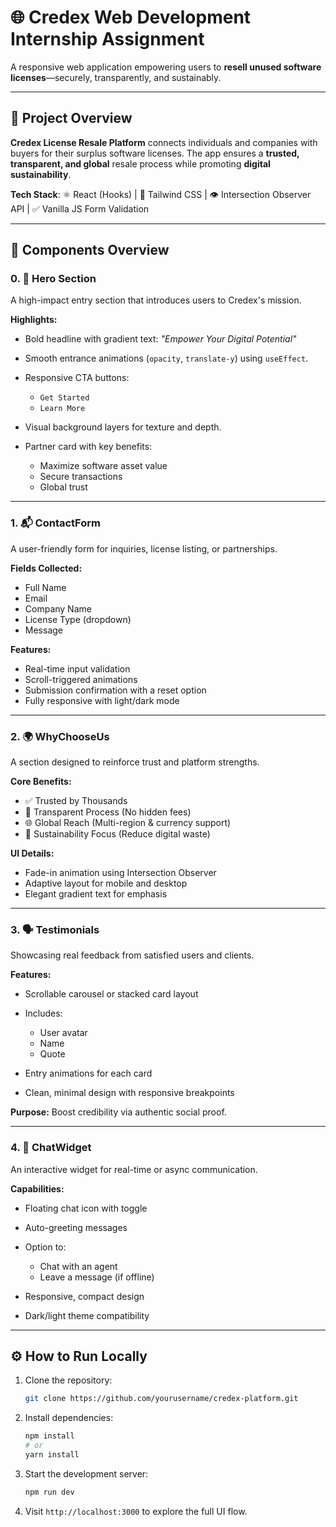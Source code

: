 

# 🌐 Credex Web Development Internship Assignment

A responsive web application empowering users to **resell unused software licenses**—securely, transparently, and sustainably.

---

## 🧩 Project Overview

**Credex License Resale Platform** connects individuals and companies with buyers for their surplus software licenses. The app ensures a **trusted, transparent, and global** resale process while promoting **digital sustainability**.

**Tech Stack**:
⚛️ React (Hooks) | 🎨 Tailwind CSS | 👁️ Intersection Observer API | ✅ Vanilla JS Form Validation

---

## 🔧 Components Overview

### 0. 🚀 Hero Section

A high-impact entry section that introduces users to Credex's mission.

**Highlights:**

* Bold headline with gradient text:
  *"Empower Your Digital Potential"*
* Smooth entrance animations (`opacity`, `translate-y`) using `useEffect`.
* Responsive CTA buttons:

  * `Get Started`
  * `Learn More`
* Visual background layers for texture and depth.
* Partner card with key benefits:

  * Maximize software asset value
  * Secure transactions
  * Global trust

---

### 1. 📬 ContactForm

A user-friendly form for inquiries, license listing, or partnerships.

**Fields Collected:**

* Full Name
* Email
* Company Name
* License Type (dropdown)
* Message

**Features:**

* Real-time input validation
* Scroll-triggered animations
* Submission confirmation with a reset option
* Fully responsive with light/dark mode

---

### 2. 🌍 WhyChooseUs

A section designed to reinforce trust and platform strengths.

**Core Benefits:**

* ✅ Trusted by Thousands
* 💼 Transparent Process (No hidden fees)
* 🌐 Global Reach (Multi-region & currency support)
* 🌱 Sustainability Focus (Reduce digital waste)

**UI Details:**

* Fade-in animation using Intersection Observer
* Adaptive layout for mobile and desktop
* Elegant gradient text for emphasis

---

### 3. 🗣️ Testimonials

Showcasing real feedback from satisfied users and clients.

**Features:**

* Scrollable carousel or stacked card layout
* Includes:

  * User avatar
  * Name
  * Quote
* Entry animations for each card
* Clean, minimal design with responsive breakpoints

**Purpose:** Boost credibility via authentic social proof.

---

### 4. 💬 ChatWidget

An interactive widget for real-time or async communication.

**Capabilities:**

* Floating chat icon with toggle
* Auto-greeting messages
* Option to:

  * Chat with an agent
  * Leave a message (if offline)
* Responsive, compact design
* Dark/light theme compatibility

---

## ⚙️ How to Run Locally

1. Clone the repository:

   ```bash
   git clone https://github.com/yourusername/credex-platform.git
   ```

2. Install dependencies:

   ```bash
   npm install
   # or
   yarn install
   ```

3. Start the development server:

   ```bash
   npm run dev
   ```

4. Visit `http://localhost:3000` to explore the full UI flow.


